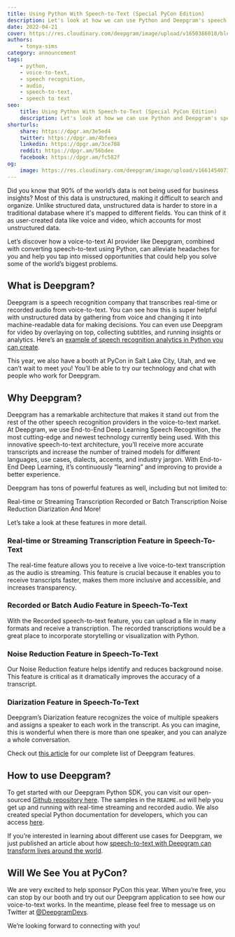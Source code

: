 ```yaml
---
title: Using Python With Speech-to-Text (Special PyCon Edition)
description: Let's look at how we can use Python and Deepgram's speech recognition technology together in preparation for PyCon US 2022.
date: 2022-04-21
cover: https://res.cloudinary.com/deepgram/image/upload/v1650386018/blog/2022/04/pycon-python-speech-to-text/pycon-posts%402x.jpg
authors:
    - tonya-sims
category: announcement
tags:
    - python,
    - voice-to-text,
    - speech recognition,
    - audio,
    - speech-to-text,
    - speech to text
seo:
    title: Using Python With Speech-to-Text (Special PyCon Edition)
    description: Let's look at how we can use Python and Deepgram's speech recognition technology together in preparation for PyCon US 2022.
shorturls:
    share: https://dpgr.am/3e5ed4
    twitter: https://dpgr.am/4bfeea
    linkedin: https://dpgr.am/3ce788
    reddit: https://dpgr.am/56bdee
    facebook: https://dpgr.am/fc582f
og:
    image: https://res.cloudinary.com/deepgram/image/upload/v1661454073/blog/pycon-python-speech-to-text/ograph.png
---
```


Did you know that 90% of the world’s data is not being used for business insights? Most of this data is unstructured, making it difficult to search and organize. Unlike structured data, unstructured data is harder to store in a traditional database where it's mapped to different fields. You can think of it as user-created data like voice and video, which accounts for most unstructured data.

Let’s discover how a voice-to-text AI provider like Deepgram, combined with converting speech-to-text using Python, can alleviate headaches for you and help you tap into missed opportunities that could help you solve some of the world’s biggest problems.

## What is Deepgram?

Deepgram is a speech recognition company that transcribes real-time or recorded audio from voice-to-text. You can see how this is super helpful with unstructured data by gathering from voice and changing it into machine-readable data for making decisions. You can even use Deepgram for video by overlaying on top, collecting subtitles, and running insights or analytics. Here’s an [example of speech recognition analytics in Python you can create](https://developers.deepgram.com/blog/2022/03/python-talk-time-analytics/).

This year, we also have a booth at PyCon in Salt Lake City, Utah, and we can’t wait to meet you! You’ll be able to try our technology and chat with people who work for Deepgram.

## Why Deepgram?

Deepgram has a remarkable architecture that makes it stand out from the rest of the other speech recognition providers in the voice-to-text market. At Deepgram, we use End-to-End Deep Learning Speech Recognition, the most cutting-edge and newest technology currently being used. With this innovative speech-to-text architecture, you’ll receive more accurate transcripts and increase the number of trained models for different languages, use cases, dialects, accents, and industry jargon. With End-to-End Deep Learning, it’s continuously “learning” and improving to provide a better experience.

Deepgram has tons of powerful features as well, including but not limited to:

Real-time or Streaming Transcription
Recorded or Batch Transcription
Noise Reduction
Diarization
And More!

Let’s take a look at these features in more detail.

### Real-time or Streaming Transcription Feature in Speech-To-Text

The real-time feature allows you to receive a live voice-to-text transcription as the audio is streaming. This feature is crucial because it enables you to receive transcripts faster, makes them more inclusive and accessible, and increases transparency.

### Recorded or Batch Audio Feature in Speech-To-Text

With the Recorded speech-to-text feature, you can upload a file in many formats and receive a transcription. The recorded transcriptions would be a great place to incorporate storytelling or visualization with Python.

### Noise Reduction Feature in Speech-To-Text

Our Noise Reduction feature helps identify and reduces background noise. This feature is critical as it dramatically improves the accuracy of a transcript.

### Diarization Feature in Speech-To-Text

Deepgram’s Diarization feature recognizes the voice of multiple speakers and assigns a speaker to each work in the transcript. As you can imagine, this is wonderful when there is more than one speaker, and you can analyze a whole conversation.

Check out [this article](https://deepgram.com/the-definitive-guide-to-speech-recognition/) for our complete list of Deepgram features.

## How to use Deepgram?

To get started with our Deepgram Python SDK, you can visit our open-sourced [Github repository here](https://github.com/deepgram/python-sdk). The samples in the `README.md` will help you get up and running with real-time streaming and recorded audio. We also created special Python documentation for developers, which you can access [here](https://developers.deepgram.com/sdks-tools/sdks/python-sdk/).

If you’re interested in learning about different use cases for Deepgram, we just published an article about how [speech-to-text with Deepgram can transform lives around the world](https://developers.deepgram.com/blog/2022/04/pycon-deepgram-usecases/).

## Will We See You at PyCon?

We are very excited to help sponsor PyCon this year. When you’re free, you can stop by our booth and try out our Deepgram application to see how our voice-to-text works. In the meantime, please feel free to message us on Twitter at [@DeepgramDevs](https://twitter.com/DeepgramDevs).

We’re looking forward to connecting with you!

